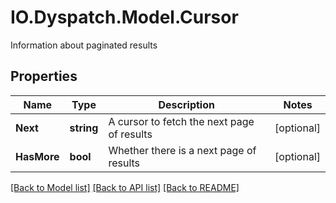 # IO.Dyspatch.Model.Cursor
Information about paginated results
## Properties

Name | Type | Description | Notes
------------ | ------------- | ------------- | -------------
**Next** | **string** | A cursor to fetch the next page of results | [optional] 
**HasMore** | **bool** | Whether there is a next page of results | [optional] 

[[Back to Model list]](../README.md#documentation-for-models) [[Back to API list]](../README.md#documentation-for-api-endpoints) [[Back to README]](../README.md)

